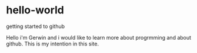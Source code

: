 # hello-world
getting started to github

Hello i'm Gerwin and i would like to learn more about progrmming and about github.
This is my intention in this site.
